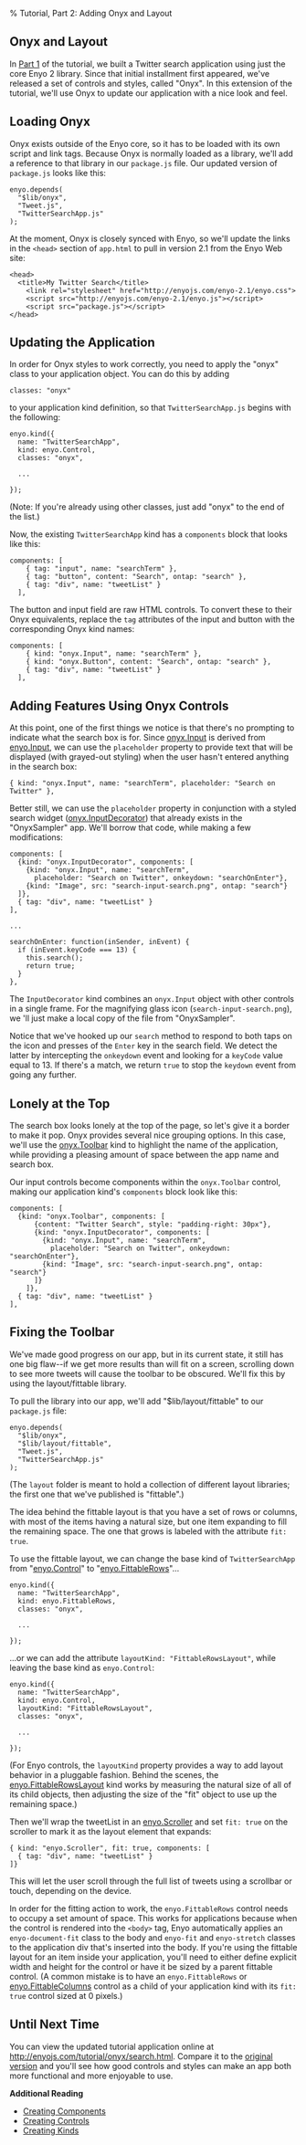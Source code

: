 % Tutorial, Part 2: Adding Onyx and Layout

## Onyx and Layout

In [Part 1](Tutorial) of the tutorial, we built a Twitter search application
using just the core Enyo 2 library.  Since that initial installment first
appeared, we've released a set of controls and styles, called "Onyx".  In this
extension of the tutorial, we'll use Onyx to update our application with a nice
look and feel.

## Loading Onyx

Onyx exists outside of the Enyo core, so it has to be loaded with its own
script and link tags.  Because Onyx is normally loaded as a library, we'll add
a reference to that library in our `package.js` file.  Our updated version of
`package.js` looks like this:

    enyo.depends(
      "$lib/onyx",
      "Tweet.js",
      "TwitterSearchApp.js"
    );

At the moment, Onyx is closely synced with Enyo, so we'll update the links in
the `<head>` section of `app.html` to pull in version 2.1 from the Enyo Web
site:

    <head>
      <title>My Twitter Search</title>
	    <link rel="stylesheet" href="http://enyojs.com/enyo-2.1/enyo.css">
	    <script src="http://enyojs.com/enyo-2.1/enyo.js"></script>
	    <script src="package.js"></script>
    </head>

## Updating the Application

In order for Onyx styles to work correctly, you need to apply the "onyx"
class to your application object.  You can do this by adding

    classes: "onyx"

to your application kind definition, so that `TwitterSearchApp.js` begins with
the following:

    enyo.kind({
      name: "TwitterSearchApp",
      kind: enyo.Control,
      classes: "onyx",

      ...

    });

(Note: If you're already using other classes, just add "onyx" to the end of the
list.)

Now, the existing `TwitterSearchApp` kind has a `components` block that looks
like this:

    components: [
        { tag: "input", name: "searchTerm" },
        { tag: "button", content: "Search", ontap: "search" },
        { tag: "div", name: "tweetList" }
      ],

The button and input field are raw HTML controls.  To convert these to their
Onyx equivalents, replace the `tag` attributes of the input and button with
the corresponding Onyx kind names:

    components: [
        { kind: "onyx.Input", name: "searchTerm" },
        { kind: "onyx.Button", content: "Search", ontap: "search" },
        { tag: "div", name: "tweetList" }
      ],

## Adding Features Using Onyx Controls

At this point, one of the first things we notice is that there's no prompting
to indicate what the search box is for.  Since
[onyx.Input](http://enyojs.com/api/#onyx.Input) is derived from
[enyo.Input](http://enyojs.com/api/#enyo.Input), we can use the `placeholder`
property to provide text that will be displayed (with grayed-out styling) when
the user hasn't entered anything in the search box:

    { kind: "onyx.Input", name: "searchTerm", placeholder: "Search on Twitter" },

Better still, we can use the `placeholder` property in conjunction with a styled
search widget ([onyx.InputDecorator](http://enyojs.com/api/#onyx.InputDecorator))
that already exists in the "OnyxSampler" app.  We'll borrow that code, while
making a few modifications:

    components: [
      {kind: "onyx.InputDecorator", components: [
        {kind: "onyx.Input", name: "searchTerm", 
          placeholder: "Search on Twitter", onkeydown: "searchOnEnter"},
        {kind: "Image", src: "search-input-search.png", ontap: "search"}
      ]},
      { tag: "div", name: "tweetList" }
    ],
    
    ...

    searchOnEnter: function(inSender, inEvent) {
      if (inEvent.keyCode === 13) {
        this.search();
        return true;
      }
    },

The `InputDecorator` kind combines an `onyx.Input` object with other controls
in a single frame.  For the magnifying glass icon (`search-input-search.png`),
we 'll just make a local copy of the file from "OnyxSampler".

Notice that we've hooked up our `search` method to respond to both taps on the
icon and presses of the `Enter` key in the search field.  We detect the latter
by intercepting the `onkeydown` event and looking for a `keyCode` value equal to
13.  If there's a match, we return `true` to stop the `keydown` event from going
any further.

## Lonely at the Top

The search box looks lonely at the top of the page, so let's give it a
border to make it pop.  Onyx provides several nice grouping options.  In this
case, we'll use the [onyx.Toolbar](http://enyojs.com/api/#onyx.Toolbar) kind to
highlight the name of the application, while providing a pleasing amount of
space between the app name and search box.

Our input controls become components within the `onyx.Toolbar` control, making
our application kind's `components` block look like this:

    components: [
      {kind: "onyx.Toolbar", components: [
          {content: "Twitter Search", style: "padding-right: 30px"},
          {kind: "onyx.InputDecorator", components: [
            {kind: "onyx.Input", name: "searchTerm", 
              placeholder: "Search on Twitter", onkeydown: "searchOnEnter"},
            {kind: "Image", src: "search-input-search.png", ontap: "search"}
          ]}
        ]},
      { tag: "div", name: "tweetList" }
    ],

## Fixing the Toolbar

We've made good progress on our app, but in its current state, it still has
one big flaw--if we get more results than will fit on a screen, scrolling down
to see more tweets will cause the toolbar to be obscured.  We'll fix this by
using the layout/fittable library.

To pull the library into our app, we'll add "$lib/layout/fittable" to our
`package.js` file:

    enyo.depends(
      "$lib/onyx",
      "$lib/layout/fittable",
      "Tweet.js",
      "TwitterSearchApp.js"
    );

(The `layout` folder is meant to hold a collection of different layout
libraries; the first one that we've published is "fittable".)

The idea behind the fittable layout is that you have a set of rows or columns,
with most of the items having a natural size, but one item expanding to fill the
remaining space.  The one that grows is labeled with the attribute `fit: true`.

To use the fittable layout, we can change the base kind of `TwitterSearchApp`
from "[enyo.Control](http://enyojs.com/api/#enyo.Control)" to
"[enyo.FittableRows](http://enyojs.com/api/#enyo.FittableRows)"...

    enyo.kind({
      name: "TwitterSearchApp",
      kind: enyo.FittableRows,
      classes: "onyx",
      
      ...
      
    });

...or we can add the attribute `layoutKind: "FittableRowsLayout"`, while leaving
the base kind as `enyo.Control`:

    enyo.kind({
      name: "TwitterSearchApp",
      kind: enyo.Control,
      layoutKind: "FittableRowsLayout",
      classes: "onyx",
      
      ...
      
    });

(For Enyo controls, the `layoutKind` property provides a way to add layout
behavior in a pluggable fashion.  Behind the scenes, the
[enyo.FittableRowsLayout](http://enyojs.com/api/#enyo.FittableRowsLayout) kind
works by measuring the natural size of all of its child objects, then adjusting
the size of the "fit" object to use up the remaining space.)

Then we'll wrap the tweetList in an
[enyo.Scroller](http://enyojs.com/api/#enyo.Scroller) and set `fit: true` on the
scroller to mark it as the layout element that expands:

    { kind: "enyo.Scroller", fit: true, components: [
      { tag: "div", name: "tweetList" }
    ]}

This will let the user scroll through the full list of tweets using a scrollbar
or touch, depending on the device.

In order for the fitting action to work, the `enyo.FittableRows` control needs
to occupy a set amount of space.  This works for applications because when
the control is rendered into the `<body>` tag, Enyo automatically applies an
`enyo-document-fit` class to the body and `enyo-fit` and `enyo-stretch`
classes to the application div that's inserted into the body.  If you're using
the fittable layout for an item inside your application, you'll need to
either define explicit width and height for the control or have it be sized by a
parent fittable control.  (A common mistake is to have an `enyo.FittableRows`
or [enyo.FittableColumns](http://enyojs.com/api/#enyo.FittableColumns) control
as a child of your application kind with its `fit: true` control sized at 0
pixels.)

## Until Next Time

You can view the updated tutorial application online at
<http://enyojs.com/tutorial/onyx/search.html>.  Compare it to the
[original version](http://enyojs.com/tutorial/search.html) and you'll
see how good controls and styles can make an app both more functional
and more enjoyable to use.

**Additional Reading**

* [Creating Components](https://github.com/enyojs/enyo/wiki/Creating-Components)
* [Creating Controls](https://github.com/enyojs/enyo/wiki/Creating-Controls)
* [Creating Kinds](https://github.com/enyojs/enyo/wiki/Creating-Kinds)